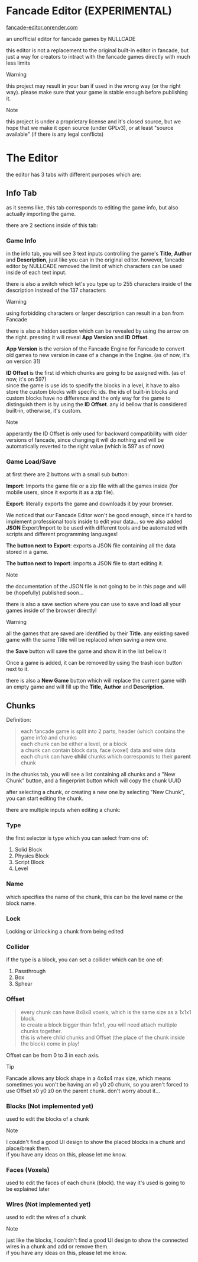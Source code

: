 # Fancade Editor (EXPERIMENTAL)

[fancade-editor.onrender.com](https://fancade-editor.onrender.com/)

an unofficial editor for fancade games by NULLCADE

this editor is not a replacement to the original built-in editor in fancade, but just a way for creators to intract with the fancade games directly with much less limits

> [!WARNING]
> this project may result in your ban if used in the wrong way (or the right way). please make sure that your game is stable enough before publishing it.

> [!NOTE]
> this project is under a proprietary license and it's closed source, but we hope that we make it open source (under GPLv3), or at least "source available" (if there is any legal conflicts)

# The Editor

the editor has 3 tabs with different purposes which are:

## Info Tab

as it seems like, this tab corresponds to editing the game info, but also actually importing the game.

there are 2 sections inside of this tab:

### Game Info

in the info tab, you will see 3 text inputs controlling the game's **Title**, **Author** and **Description**, just like you can in the original editor. however, fancade editor by NULLCADE removed the limit of which characters can be used inside of each text input.

there is also a switch which let's you type up to 255 characters inside of the description instead of the 137 characters

> [!WARNING]
> using forbidding characters or larger description can result in a ban from Fancade

there is also a hidden section which can be revealed by using the arrow on the right. pressing it will reveal **App Version** and **ID Offset**.

**App Version** is the version of the Fancade Engine for Fancade to convert old games to new version in case of a change in the Engine. (as of now, it's on version 31)

**ID Offset** is the first id which chunks are going to be assigned with. (as of now, it's on 597)  
since the game is use ids to specify the blocks in a level, it have to also store the custom blocks with specific ids. the ids of built-in blocks and custom blocks have no difference and the only way for the game to distinguish them is by using the **ID Offset**. any id bellow that is considered built-in, otherwise, it's custom.

> [!NOTE]
> apperantly the ID Offset is only used for backward compatibility with older versions of fancade, since changing it will do nothing and will be automatically reverted to the right value (which is 597 as of now)

### Game Load/Save

at first there are 2 buttons with a small sub button:

**Import**: Imports the game file or a zip file with all the games inside (for mobile users, since it exports it as a zip file).

**Export**: literally exports the game and downloads it by your browser.

We noticed that our Fancade Editor won't be good enough, since it's hard to implement professional tools inside to edit your data... so we also added **JSON** Export/Import to be used with different tools and be automated with scripts and different programming languages!

**The button next to Export**: exports a JSON file containing all the data stored in a game.

**The button next to Import**: imports a JSON file to start editing it.

> [!NOTE]
> the documentation of the JSON file is not going to be in this page and will be (hopefully) published soon...

there is also a save section where you can use to save and load all your games inside of the browser directly!

> [!WARNING]
> all the games that are saved are identified by their **Title**. any existing saved game with the same Title will be replaced when saving a new one.

the **Save** button will save the game and show it in the list bellow it

Once a game is added, it can be removed by using the trash icon button next to it.

there is also a **New Game** button which will replace the current game with an empty game and will fill up the **Title**, **Author** and **Description**.

## Chunks

Definition:
> each fancade game is split into 2 parts, header (which contains the game info) and chunks  
> each chunk can be either a level, or a block  
> a chunk can contain block data, face (voxel) data and wire data  
> each chunk can have **child** chunks which corresponds to their **parent** chunk  

in the chunks tab, you will see a list containing all chunks and a "New Chunk" button, and a fingerprint button which will copy the chunk UUID

after selecting a chunk, or creating a new one by selecting "New Chunk", you can start editing the chunk.

there are multiple inputs when editing a chunk:

### Type

the first selector is type which you can select from one of:

1. Solid Block
2. Physics Block
3. Script Block
4. Level

### Name

which specifies the name of the chunk, this can be the level name or the block name.

### Lock

Locking or Unlocking a chunk from being edited

### Collider

if the type is a block, you can set a collider which can be one of:

1. Passthrough
2. Box
3. Sphear

### Offset

> every chunk can have 8x8x8 voxels, which is the same size as a 1x1x1 block.  
> to create a block bigger than 1x1x1, you will need attach multiple chunks together.  
> this is where child chunks and Offset (the place of the chunk inside the block) come in play!

Offset can be from 0 to 3 in each axis.  

> [!TIP]
> Fancade allows any block shape in a 4x4x4 max size, which means sometimes you won't be having an x0 y0 z0 chunk, so you aren't forced to use Offset x0 y0 z0 on the parent chunk. don't worry about it...

### Blocks (Not implemented yet)

used to edit the blocks of a chunk

> [!NOTE]
> I couldn't find a good UI design to show the placed blocks in a chunk and place/break them.  
> if you have any ideas on this, please let me know.

### Faces (Voxels)

used to edit the faces of each chunk (block). the way it's used is going to be explained later

### Wires (Not implemented yet)

used to edit the wires of a chunk

> [!NOTE]
> just like the blocks, I couldn't find a good UI design to show the connected wires in a chunk and add or remove them.  
> if you have any ideas on this, please let me know.

